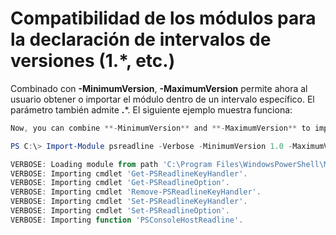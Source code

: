 # Compatibilidad de los módulos para la declaración de intervalos de versiones (1.*, etc.)
Combinado con **-MinimumVersion**, **-MaximumVersion** permite ahora al usuario obtener o importar el módulo dentro de un intervalo específico. El parámetro también admite **.***. El siguiente ejemplo muestra funciona:

```PowerShell
Now, you can combine **-MinimumVersion** and **-MaximumVersion** to import module within specific range:

PS C:\> Import-Module psreadline -Verbose -MinimumVersion 1.0 -MaximumVersion 1.2.*

VERBOSE: Loading module from path 'C:\Program Files\WindowsPowerShell\Modules\psreadline\1.1\psreadline.psd1'.
VERBOSE: Importing cmdlet 'Get-PSReadlineKeyHandler'.
VERBOSE: Importing cmdlet 'Get-PSReadlineOption'.
VERBOSE: Importing cmdlet 'Remove-PSReadlineKeyHandler'.
VERBOSE: Importing cmdlet 'Set-PSReadlineKeyHandler'.
VERBOSE: Importing cmdlet 'Set-PSReadlineOption'.
VERBOSE: Importing function 'PSConsoleHostReadline'.
```


<!--HONumber=Aug16_HO3-->


